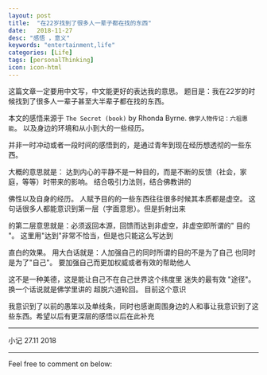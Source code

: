 ```yaml
---
layout: post
title:  "在22岁找到了很多人一辈子都在找的东西"
date:   2018-11-27
desc: "感悟 ，意义"
keywords: "entertainment,life"
categories: [Life]
tags: [personalThinking]
icon: icon-html
---
```


这篇文章一定要用中文写，中文能更好的表达我的意思。 题目是：我在22岁的时候找到了很多人一辈子甚至大半辈子都在找的东西。

本文的感悟来源于 `The Secret (book)` by Rhonda Byrne. `佛学人物传记：六祖惠能`。 以及身边的环境和从小到大的一些经历。

并非一时冲动或者一段时间的感悟到的，是通过青年到现在经历想透彻的一些东西。

大概的意思就是： 达到内心的平静不是一种目的，而是不断的反馈（社会，家庭，等等）时带来的影响。 结合吸引力法则，结合佛教讲的

佛性以及自身的经历。 人赋予目的的一些东西往往很多时候其本质都是虚空。 这句话很多人都能意识到第一层（字面意思）。但是折射出来

的第二层意思就是：必须返回本源，回馈而达到非虚空，非虚空即所谓的" 目的 "。 这里用"达到"非常不恰当，但是也只能这么写达到

直白的效果。 用大白话就是：人加强自己的同时所谓的目的不是为了自己 也同时是为了"自己"。 要加强自己而更加权威或者有效的帮助他人

这不是一种美德，这是能让自己不在自己世界这个纬度里 迷失的最有效 "途径"。 换一个话说就是佛学里讲的 超脱六道轮回。 目前这个意识

我意识到了以前的愚笨以及单线条，同时也感谢周围身边的人和事让我意识到了这些东西。希望以后有更深层的感悟以后在此补充

-------------------------------------------------------------------

小记
27.11 2018

---

Feel free to comment on below: